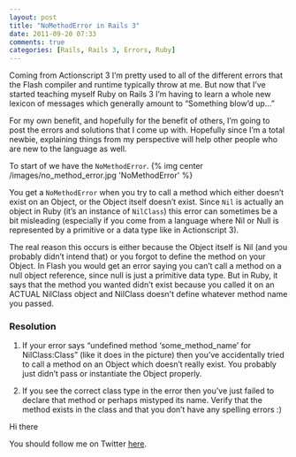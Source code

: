 ```yaml
---
layout: post
title: "NoMethodError in Rails 3"
date: 2011-09-20 07:33
comments: true
categories: [Rails, Rails 3, Errors, Ruby]
---
```


Coming from Actionscript 3 I’m pretty used to all of the different errors that the Flash compiler and runtime typically throw at me. But now that I’ve started teaching myself Ruby on Rails 3 I’m having to learn a whole new lexicon of messages which generally amount to “Something blow’d up...”

For my own benefit, and hopefully for the benefit of others, I’m going to post the errors and solutions that I come up with. Hopefully since I’m a total newbie, explaining things from my perspective will help other people who are new to the language as well.

<!--more-->

To start of we have the `NoMethodError`.
{% img center /images/no_method_error.jpg 'NoMethodError' %}

You get a `NoMethodError` when you try to call a method which either doesn’t exist on an Object, or the Object itself doesn’t exist. Since `Nil` is actually an object in Ruby (it’s an instance of `NilClass`) this error can sometimes be a bit misleading (especially if you come from a language where Nil or Null is represented by a primitive or a data type like in Actionscript 3).

The real reason this occurs is either because the Object itself is Nil (and you probably didn’t intend that) or you forgot to define the method on your Object. In Flash you would get an error saying you can’t call a method on a null object reference, since null is just a primitive data type. But in Ruby, it says that the method you wanted didn’t exist because you called it on an ACTUAL NilClass object and NilClass doesn't define whatever method name you passed.

### Resolution

1. If your error says “undefined method ‘some_method_name’ for NilClass:Class” (like it does in the picture) then you’ve accidentally tried to call a method on an Object which doesn’t really exist. You probably just didn’t pass or instantiate the Object properly.

2. If you see the correct class type in the error then you’ve just failed to declare that method or perhaps mistyped its name. Verify that the method exists in the class and that you don’t have any spelling errors :)

Hi there

You should follow me on Twitter [here](http://twitter.com/rob_dodson).
